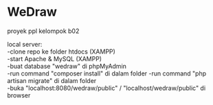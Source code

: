# WeDraw
proyek ppl kelompok b02

local server:  
-clone repo ke folder htdocs (XAMPP)  
-start Apache & MySQL (XAMPP)  
-buat database "wedraw" di phpMyAdmin  
-run command "composer install"  di dalam folder
-run command "php artisan migrate" di dalam folder  
-buka "localhost:8080/wedraw/public" / "localhost/wedraw/public" di browser
